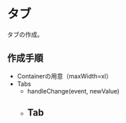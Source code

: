 # タブ

タブの作成。

## 作成手順

- Containerの用意（maxWidth=xl）
- Tabs
  - handleChange(event, newValue)
  - Tab
    - 



